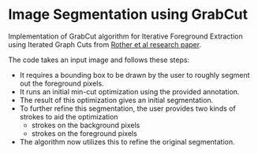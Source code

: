 # Image Segmentation using GrabCut
Implementation of GrabCut algorithm for Iterative Foreground Extraction using Iterated Graph Cuts from [Rother et al research paper](https://cvg.ethz.ch/teaching/cvl/2012/grabcut-siggraph04.pdf). 

The code takes an input image and follows these steps:
- It requires a bounding box to be drawn by the user to roughly segment out the foreground pixels.
- It runs an initial min-cut optimization using the provided annotation.
- The result of this optimization gives an initial segmentation.
- To further refine this segmentation, the user provides two kinds of strokes to aid the optimization
    - strokes on the background pixels
    - strokes on the foreground pixels
- The algorithm now utilizes this to refine the original segmentation.